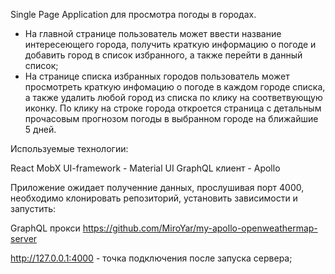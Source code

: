 Single Page Application для просмотра погоды в городах.

- На главной странице пользователь может ввести название интересeющего города, получить краткую информацию о погоде и добавить город в список избранного, а также перейти в данный список;
- На странице списка избранных городов пользователь может просмотреть краткую инфомацию о погоде в каждом городе списка, а также удалить любой город из списка по клику на соответвующую иконку. По клику на строке города откроется  страница с детальным прочасовым прогнозом погоды в выбранном городе на ближайшие 5 дней.

Используемые технологии:

React
MobX
UI-framework - Material UI
GraphQL клиент - Apollo

Приложение ожидает полученние данных, прослушивая порт 4000, необходимо клонировать репозиторий, установить зависимости и запустить:

GraphQL прокси
https://github.com/MiroYar/my-apollo-openweathermap-server

http://127.0.0.1:4000 - точка подключения после запуска сервера;
